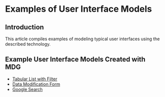 # Examples of User Interface Models

## Introduction

This article compiles examples of modeling typical user interfaces using the described technology.

## Example User Interface Models Created with MDG

* [Tabular List with Filter](./table-view.md)
* [Data Modification Form](./form-data.md)
* [Google Search](./google-search.md)
